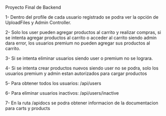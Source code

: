 Proyecto Final de Backend

1- Dentro del profile de cada usuario registrado se podra ver la opción de UploadFiles y Admin Controller.

2- Solo los user pueden agregar productos al carrito y realizar compras, si se intenta agregar productos al carrito o acceder al carrito siendo admin dara error, los usuarios premium no pueden agregar sus productos al carrito.

3- Si se intenta eliminar usuarios siendo user o premium no se lograra.

4- Si se intenta crear productos nuevos siendo user no se podra, solo los usuarios premium y admin estan autorizados para cargar productos

5- Para obtener todos los usuarios: /api/users

6- Para eliminar usuarios inactivos: /api/users/inactive

7- En la ruta /apidocs se podra obtener informacion de la documentacion para carts y products